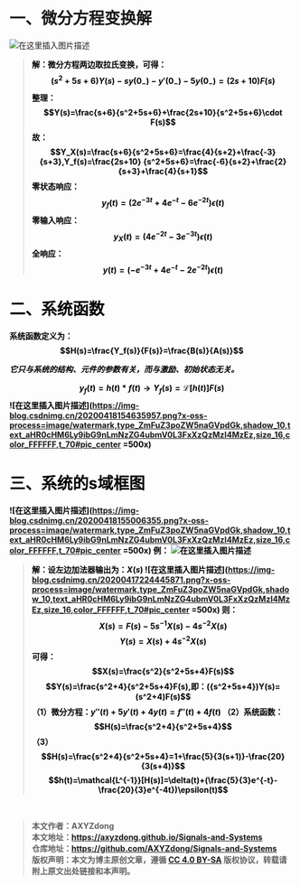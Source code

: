 # 一、微分方程变换解
![在这里插入图片描述](https://img-blog.csdnimg.cn/20200418153632979.png#pic_center)
><strong><font color=black>解：微分方程两边取拉氏变换，可得：
$$(s^2+5s+6)Y(s)-sy(0_{-})-y'(0_{-})-5y(0_{-})=(2s+10)F(s)$$
整理：
$$Y(s)=\frac{s+6}{s^2+5s+6}+\frac{2s+10}{s^2+5s+6}\cdot F(s)$$
故：$$Y_X(s)=\frac{s+6}{s^2+5s+6}=\frac{4}{s+2}+\frac{-3}{s+3},Y_f(s)=\frac{2s+10}
{s^2+5s+6}=\frac{-6}{s+2}+\frac{2}{s+3}+\frac{4}{s+1}$$
零状态响应：$$y_f(t)=(2e^{-3t}+4e^{-t}-6e^{-2t})\epsilon(t)$$
零输入响应：$$y_X(t)=( 4e^{-2t}-3e^{-3t})\epsilon(t)$$
全响应：$$y(t)=(-e^{-3t}+4e^{-t}-2e^{-2t})\epsilon(t)$$

# 二、系统函数
**系统函数定义为：**
$$H(s)=\frac{Y_f(s)}{F(s)}=\frac{B(s)}{A(s)}$$

*它只与系统的结构、元件的参数有关，而与激励、初始状态无关。*

$$y_f(t)=h(t)*f(t) \longrightarrow Y_f(s)=\mathcal{L}[h(t)]F(s)$$
![在这里插入图片描述](https://img-blog.csdnimg.cn/20200418154635957.png?x-oss-process=image/watermark,type_ZmFuZ3poZW5naGVpdGk,shadow_10,text_aHR0cHM6Ly9ibG9nLmNzZG4ubmV0L3FxXzQzMzI4MzEz,size_16,color_FFFFFF,t_70#pic_center =500x)
# 三、系统的s域框图
![在这里插入图片描述](https://img-blog.csdnimg.cn/20200418155006355.png?x-oss-process=image/watermark,type_ZmFuZ3poZW5naGVpdGk,shadow_10,text_aHR0cHM6Ly9ibG9nLmNzZG4ubmV0L3FxXzQzMzI4MzEz,size_16,color_FFFFFF,t_70#pic_center =500x)
**例：**
![在这里插入图片描述](https://img-blog.csdnimg.cn/20200418155328304.png?x-oss-process=image/watermark,type_ZmFuZ3poZW5naGVpdGk,shadow_10,text_aHR0cHM6Ly9ibG9nLmNzZG4ubmV0L3FxXzQzMzI4MzEz,size_16,color_FFFFFF,t_70#pic_center)
><strong><font color=black>解：设左边加法器输出为：$X(s)$
![在这里插入图片描述](https://img-blog.csdnimg.cn/20200417224445871.png?x-oss-process=image/watermark,type_ZmFuZ3poZW5naGVpdGk,shadow_10,text_aHR0cHM6Ly9ibG9nLmNzZG4ubmV0L3FxXzQzMzI4MzEz,size_16,color_FFFFFF,t_70#pic_center =500x)
则：$$X(s)=F(s)-5s^{-1}X(s)-4s^{-2}X(s)$$
$$Y(s)=X(s)+4s^{-2}X(s)$$
可得：$$X(s)=\frac{s^2}{s^2+5s+4}F(s)$$
$$Y(s)=\frac{s^2+4}{s^2+5s+4}F(s),即：({s^2+5s+4})Y(s)=(s^2+4)F(s)$$
（1）微分方程：$y''(t)+5y'(t)+4y(t)=f''(t)+4f(t)$
（2）系统函数：$$H(s)=\frac{s^2+4}{s^2+5s+4}$$
（3）$$H(s)=\frac{s^2+4}{s^2+5s+4}=1+\frac{5}{3(s+1)}-\frac{20}{3(s+4)}$$
$$h(t)=\mathcal{L^{-1}}[H(s)]=\delta(t)+(\frac{5}{3}e^{-t}-\frac{20}{3}e^{-4t})\epsilon(t)$$

 <br>

>本文作者：AXYZdong <br>
>本文地址：https://axyzdong.github.io/Signals-and-Systems<br>
>仓库地址：https://github.com/AXYZdong/Signals-and-Systems<br>
>版权声明：本文为博主原创文章，遵循 [CC 4.0 BY-SA](http://creativecommons.org/licenses/by-sa/4.0/) 版权协议，转载请附上原文出处链接和本声明。